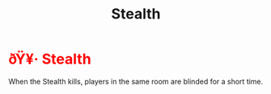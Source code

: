 ﻿---
lang: en-US
title: Stealth
prev: Pitfall
next: Twister
---
# <font color="red">ðŸ¥· <b>Stealth</b></font> <Badge text="Hindering" type="tip" vertical="middle"/>

When the Stealth kills, players in the same room are blinded for a short time.<br>

